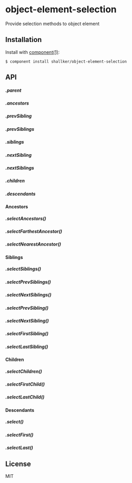 
# object-element-selection

  Provide selection methods to object element

## Installation

  Install with [component(1)](http://component.io):

    $ component install shallker/object-element-selection

## API
##### .parent
##### .ancestors
##### .prevSibling
##### .prevSiblings
##### .siblings
##### .nextSibling
##### .nextSiblings
##### .children
##### .descendants

#### Ancestors
##### .selectAncestors()
##### .selectFarthestAncestor()
##### .selectNearestAncestor()

#### Siblings
##### .selectSiblings()
##### .selectPrevSiblings()
##### .selectNextSiblings()
##### .selectPrevSibling()
##### .selectNextSibling()
##### .selectFirstSibling()
##### .selectLastSibling()

#### Children
##### .selectChildren()
##### .selectFirstChild()
##### .selectLastChild()

#### Descendants
##### .select()
##### .selectFirst()
##### .selectLast()


## License

  MIT
